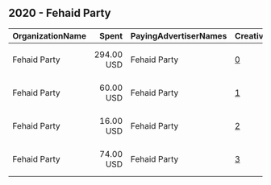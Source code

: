 ## 2020 - Fehaid Party 
|OrganizationName|Spent|PayingAdvertiserNames|CreativeUrls|Impressions|Genders|AgeBrackets|CountryCodes|BillingAddresses|CandidateBallotInformation|
|:---|---:|:---|:---|---:|:---|:---|:---|:---|:---|
|Fehaid Party|294.00 USD|Fehaid Party|[0](https://www.snap.com/political-ads/asset/8a9cc75d1e3d311e534fd8245c7c00559caab83a7f1f7e2f81a4138b7797d3bb?mediaType=mp4)|185,923||21+|kuwait|"Block 1 street 139 house2,Jaber Alahmad,00000,KW"|Fehaid Party|
|Fehaid Party|60.00 USD|Fehaid Party|[1](https://www.snap.com/political-ads/asset/9570e97db7dcb2cbe1cda89567d071a50d78e71281762a24f3021a43adf9862e?mediaType=mp4)|42,792||21+|kuwait|"Block 1 street 139 house2,Jaber Alahmad,00000,KW"|Fehaid Party|
|Fehaid Party|16.00 USD|Fehaid Party|[2](https://www.snap.com/political-ads/asset/ce1176e7e875b5308398e2e92abbc24a8338e948ca64089bc643ca54f1d6c951?mediaType=mp4)|10,870||20+|kuwait|"Block 1 street 139 house2,Jaber Alahmad,00000,KW"|Fehaid Aldeehani|
|Fehaid Party|74.00 USD|Fehaid Party|[3](https://www.snap.com/political-ads/asset/b41bce5f75affe8a58195d9bf85acb0683d830db395509104e4fcf46117fcb49?mediaType=mp4)|49,682||20+|kuwait|"Block 1 street 139 house2,Jaber Alahmad,00000,KW"|Fehaid Aldeehani|
